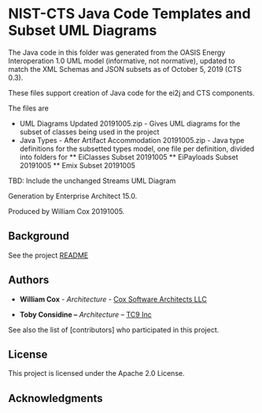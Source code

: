 

NIST-CTS Java Code Templates and Subset UML Diagrams
=================================================
The Java code in this folder was generated from the OASIS Energy Interoperation 1.0 UML model (informative, not normative), updated to match the XML Schemas and JSON subsets as of October 5, 2019 (CTS 0.3).

These files support creation of Java code for the ei2j and CTS components.

The files are
* UML Diagrams Updated 20191005.zip - Gives UML diagrams for the subset of classes being used in the project
* Java Types - After Artifact Accommodation 20191005.zip - Java type definitions for the subsetted types model, one file per definition, divided into folders for 
** EiClasses Subset 20191005
** EiPayloads Subset 20191005
** Emix  Subset 20191005

TBD: Include the unchanged Streams UML Diagram

Generation by Enterprise Architect 15.0.

Produced by William Cox 20191005.

Background
----------
See the project [README](../../README.md)

Authors
-------

-   **William Cox** - *Architecture* - [Cox Software Architects
    LLC](http://coxsoftwarearchitects.com/)

-   **Toby Considine –** *Architecture* – [TC9 Inc](http://www.tc9.com/)

See also the list of [contributors] who participated in this project.

License
-------

This project is licensed under the Apache 2.0 License.

Acknowledgments
---------------
